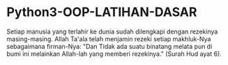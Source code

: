 # Python3-OOP-LATIHAN-DASAR
Setiap manusia yang terlahir ke dunia sudah dilengkapi dengan rezekinya masing-masing. Allah Ta'ala telah menjamin rezeki setiap makhluk-Nya sebagaimana firman-Nya: "Dan Tidak ada suatu binatang melata pun di bumi ini melainkan Allah-lah yang memberi rezekinya." (Surah Hud ayat 6). 
